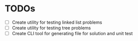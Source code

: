 # TODOs

- [ ] Create utility for testing linked list problems
- [ ] Create utility for testing tree problems
- [ ] Create CLI tool for generating file for solution and unit test